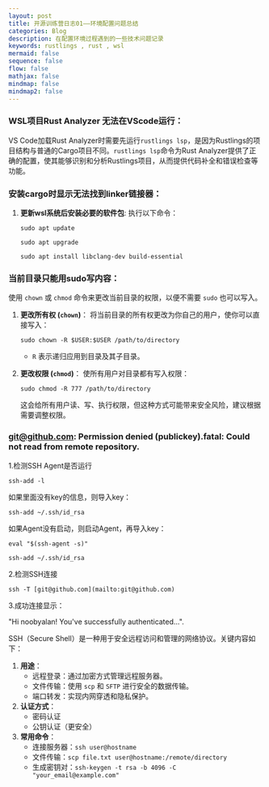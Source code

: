 ```yaml
---
layout: post
title: 开源训练营日志01——环境配置问题总结
categories: Blog
description: 在配置环境过程遇到的一些技术问题记录
keywords: rustlings , rust , wsl
mermaid: false
sequence: false
flow: false
mathjax: false
mindmap: false
mindmap2: false
---
```


### WSL项目Rust Analyzer 无法在VScode运行：

VS Code加载Rust Analyzer时需要先运行`rustlings lsp`，是因为Rustlings的项目结构与普通的Cargo项目不同。`rustlings lsp`命令为Rust Analyzer提供了正确的配置，使其能够识别和分析Rustlings项目，从而提供代码补全和错误检查等功能。

### 安装cargo时显示无法找到linker链接器：

1. **更新wsl系统后安装必要的软件包**:
执行以下命令：

 	```
 	sudo apt update
 	```
 	```
 	sudo apt upgrade
 	```
 	```
 	sudo apt install libclang-dev build-essential
 	```


### 当前目录只能用sudo写内容：

使用 `chown` 或 `chmod` 命令来更改当前目录的权限，以便不需要 `sudo` 也可以写入。

1. **更改所有权 (`chown`)**：
将当前目录的所有权更改为你自己的用户，使你可以直接写入：
    
    ```
    sudo chown -R $USER:$USER /path/to/directory
    ```
    
    - `R` 表示递归应用到目录及其子目录。
2. **更改权限 (`chmod`)**：
使所有用户对目录都有写入权限：
    
    ```
    sudo chmod -R 777 /path/to/directory
    ```
    
    这会给所有用户读、写、执行权限，但这种方式可能带来安全风险，建议根据需要调整权限。
    

### [git@github.com](mailto:git@github.com): Permission denied (publickey).fatal: Could not read from remote repository.

1.检测SSH Agent是否运行

`ssh-add -l`

如果里面没有key的信息，则导入key：

`ssh-add ~/.ssh/id_rsa`

如果Agent没有启动，则启动Agent，再导入key：

`eval "$(ssh-agent -s)"`

`ssh-add ~/.ssh/id_rsa`

2.检测SSH连接

`ssh -T [git@github.com](mailto:git@github.com)`

3.成功连接显示：

 "Hi noobyalan! You've successfully authenticated...".

SSH（Secure Shell）是一种用于安全远程访问和管理的网络协议。关键内容如下：

1. **用途**：
    - 远程登录：通过加密方式管理远程服务器。
    - 文件传输：使用 `scp` 和 `SFTP` 进行安全的数据传输。
    - 端口转发：实现内网穿透和隐私保护。
2. **认证方式**：
    - 密码认证
    - 公钥认证（更安全）
3. **常用命令**：
    - 连接服务器：`ssh user@hostname`
    - 文件传输：`scp file.txt user@hostname:/remote/directory`
    - 生成密钥对：`ssh-keygen -t rsa -b 4096 -C "your_email@example.com"`
